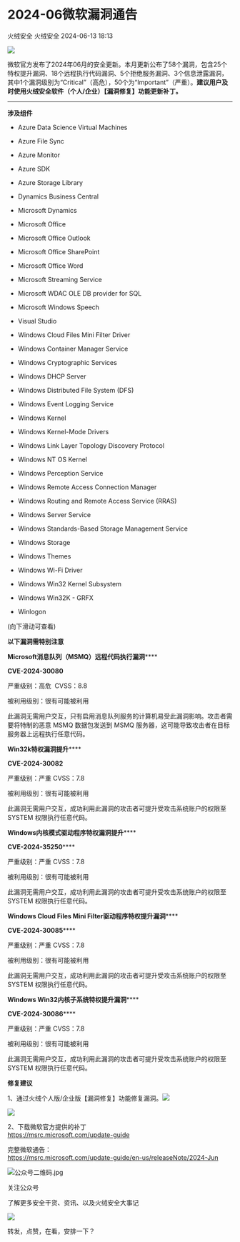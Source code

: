 #  2024-06微软漏洞通告   
火绒安全  火绒安全   2024-06-13 18:13  
  
![](https://mmbiz.qpic.cn/sz_mmbiz_gif/0icdicRft8tz4TwribzNDjQvqsWEWszn7jyHd8ZE3L5iboJOQdYnJ2a3FSm6gZjCTOBXHbiaj743fRoviaVbdUU1ibbzw/640?wx_fmt=gif&wxfrom=5&wx_lazy=1&wx_co=1 "")  
  
  
微软官方发布了2024年06月的安全更新。本月更新公布了58个漏洞，包含25个特权提升漏洞、18个远程执行代码漏洞、5个拒绝服务漏洞、3个信息泄露漏洞，其中1个漏洞级别为“Critical”（高危），50个为“Important”（严重）。**建议用户及时使用火绒安全软件（个人/企业）【漏洞修复】功能更新补丁。**  
  
****  
  
**涉及组件**  
  
  
  
  
- Azure Data Science Virtual Machines  
  
- Azure File Sync  
  
- Azure Monitor  
  
- Azure SDK  
  
- Azure Storage Library  
  
- Dynamics Business Central  
  
- Microsoft Dynamics  
  
- Microsoft Office  
  
- Microsoft Office Outlook  
  
- Microsoft Office SharePoint  
  
- Microsoft Office Word  
  
- Microsoft Streaming Service  
  
- Microsoft WDAC OLE DB provider for SQL  
  
- Microsoft Windows Speech  
  
- Visual Studio  
  
- Windows Cloud Files Mini Filter Driver  
  
- Windows Container Manager Service  
  
- Windows Cryptographic Services  
  
- Windows DHCP Server  
  
- Windows Distributed File System (DFS)  
  
- Windows Event Logging Service  
  
- Windows Kernel  
  
- Windows Kernel-Mode Drivers  
  
- Windows Link Layer Topology Discovery Protocol  
  
- Windows NT OS Kernel  
  
- Windows Perception Service  
  
- Windows Remote Access Connection Manager  
  
- Windows Routing and Remote Access Service (RRAS)  
  
- Windows Server Service  
  
- Windows Standards-Based Storage Management Service  
  
- Windows Storage  
  
- Windows Themes  
  
- Windows Wi-Fi Driver  
  
- Windows Win32 Kernel Subsystem  
  
- Windows Win32K - GRFX  
  
- Winlogon  
  
  
  
  
  
(向下滑动可查看)  
  
  
**以下漏洞需特别注意**  
  
  
  
  
  
**Microsoft消息队列（MSMQ）远程代码执行漏洞******  
  
**CVE-2024-30080**  
  
严重级别：高危  CVSS：8.8  
  
被利用级别：很有可能被利用  
  
  
此漏洞无需用户交互，只有启用消息队列服务的计算机易受此漏洞影响。攻击者需要将特制的恶意 MSMQ 数据包发送到 MSMQ 服务器，这可能导致攻击者在目标服务器上远程执行任意代码。  
  
  
  
**Win32k特权漏洞提升******  
  
**CVE-2024-30082**  
  
严重级别：严重 CVSS：7.8  
  
被利用级别：很有可能被利用  
  
  
此漏洞无需用户交互，成功利用此漏洞的攻击者可提升受攻击系统账户的权限至 SYSTEM 权限执行任意代码。  
  
  
  
**Windows内核模式驱动程序特权漏洞提升******  
  
**CVE-2024-35250******  
  
严重级别：严重 CVSS：7.8  
  
被利用级别：很有可能被利用  
  
  
此漏洞无需用户交互，成功利用此漏洞的攻击者可提升受攻击系统账户的权限至 SYSTEM 权限执行任意代码。  
  
  
  
**Windows Cloud Files Mini Filter驱动程序特权提升漏洞******  
  
**CVE-2024-30085******  
  
严重级别：严重 CVSS：7.8  
  
被利用级别：很有可能被利用  
  
  
此漏洞无需用户交互，成功利用此漏洞的攻击者可提升受攻击系统账户的权限至 SYSTEM 权限执行任意代码。  
  
  
  
**Windows Win32内核子系统特权提升漏洞******  
  
**CVE-2024-30086******  
  
严重级别：严重 CVSS：7.8  
  
被利用级别：很有可能被利用  
  
  
此漏洞无需用户交互，成功利用此漏洞的攻击者可提升受攻击系统账户的权限至 SYSTEM 权限执行任意代码。  
  
  
  
**修复建议**  
  
  
  
  
1、通过火绒个人版/企业版【漏洞修复】功能修复漏洞。![](https://mmbiz.qpic.cn/sz_mmbiz_gif/0icdicRft8tz6JM0bptCnP8Sz8m18FwTnjxUJY6JTobUFiaCTgVZUm6zWLqATm8sWX3XFjh7vcmFh0k0M6RQpHNXw/640?wx_fmt=png "")  
  
  
![](https://mmbiz.qpic.cn/sz_mmbiz_png/0icdicRft8tz6YnymvUtDkM7Sfj7ia9xZaG8RqhmiaWjibc6Q2ZgxNdMlVc6AKdJn8Cic5gQpEjzd1ibh3BhAvI0wYRYQ/640?wx_fmt=png&from=appmsg "")  
  
  
2、下载微软官方提供的补丁  
https://msrc.microsoft.com/update-guide  
  
  
完整微软通告：  
https://msrc.microsoft.com/update-guide/en-us/releaseNote/2024-Jun  
  
  
  
  
![](https://mmbiz.qpic.cn/sz_mmbiz_jpg/0icdicRft8tz6JM0bptCnP8Sz8m18FwTnjZpNfzpuBuP9vsELIIuagZVLlKrRGvIhbOXNdf22pUC76WE0yxGUAmQ/640?wx_fmt=other&tp=webp&wxfrom=5&wx_lazy=1&wx_co=1 "公众号二维码.jpg")  
  
关注公众号  
  
了解更多安全干货、资讯、以及火绒安全大事记  
  
  
  
![](https://mmbiz.qpic.cn/sz_mmbiz_gif/0icdicRft8tz6JM0bptCnP8Sz8m18FwTnjOprnsQkCP3xLsgP9HxZFzn0NWTV2ibIGOv63o5WibmhqUgYF46mJgAzA/640?wx_fmt=gif&tp=webp&wxfrom=5&wx_lazy=1&wx_co=1 "")  
  
转发，点赞，在看，安排一下？  
  
  
  
